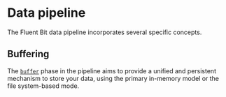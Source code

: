 # Data pipeline

The Fluent Bit data pipeline incorporates several specific concepts.

## Buffering

The [`buffer`](./buffering.md) phase in the pipeline aims to provide a unified and persistent mechanism to store your data, using the primary in-memory model or the file system-based mode.
